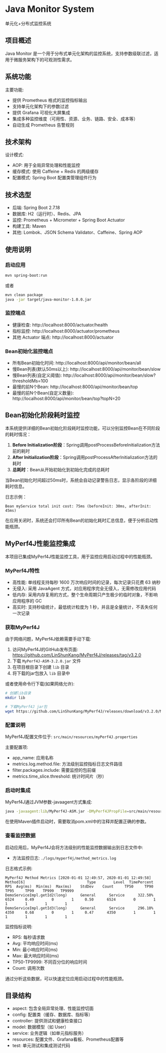 # Java Monitor System

单元化+分布式监控系统

## 项目概述

Java Monitor 是一个用于分布式单元化架构的监控系统，支持参数级联过滤，适用于微服务架构下的可观测性需求。

## 系统功能

主要功能:
- 提供 Prometheus 格式的监控指标输出
- 支持单元化架构下的参数过滤
- 提供 Grafana 可视化大屏集成
- 集成多种监控维度（可用性、资源、业务、链路、安全、成本等）
- 自动生成 Prometheus 告警规则

## 技术架构

设计模式:
- AOP: 用于全局异常处理和性能监控
- 缓存模式: 使用 Caffeine + Redis 的两级缓存
- 配置模式: Spring Boot 配置类管理组件行为

## 技术选型

- 后端: Spring Boot 2.7.18
- 数据库: H2（运行时）、Redis、JPA
- 监控: Prometheus + Micrometer + Spring Boot Actuator
- 构建工具: Maven
- 其他: Lombok、JSON Schema Validator、Caffeine、Spring AOP

## 使用说明

### 启动应用

```bash
mvn spring-boot:run
```

或者

```bash
mvn clean package
java -jar target/java-monitor-1.0.0.jar
```

### 监控端点

- 健康检查: http://localhost:8000/actuator/health
- 指标监控: http://localhost:8000/actuator/prometheus
- 其他 Actuator 端点: http://localhost:8000/actuator

### Bean初始化监控端点

- 所有Bean初始化时间: http://localhost:8000/api/monitor/bean/all
- 慢Bean列表(默认50ms以上): http://localhost:8000/api/monitor/bean/slow
- 慢Bean列表(自定义阈值): http://localhost:8000/api/monitor/bean/slow?thresholdMs=100
- 最慢的前N个Bean: http://localhost:8000/api/monitor/bean/top
- 最慢的前N个Bean(自定义数量): http://localhost:8000/api/monitor/bean/top?topN=20

## Bean初始化阶段耗时监控

本系统提供详细的Bean初始化阶段耗时监控功能，可以分别监控Bean在不同阶段的耗时情况：

1. **Before Initialization阶段**：Spring调用postProcessBeforeInitialization方法前的耗时
2. **After Initialization阶段**：Spring调用postProcessAfterInitialization方法的耗时
3. **总耗时**：Bean从开始初始化到初始化完成的总耗时

当Bean初始化时间超过50ms时，系统会自动记录警告日志，显示各阶段的详细耗时信息。

日志示例：
```
Bean myService total init cost: 75ms (beforeInit: 30ms, afterInit: 45ms)
```

在应用关闭时，系统还会打印所有Bean的初始化耗时汇总信息，便于分析启动性能瓶颈。

## MyPerf4J性能监控集成

本项目已集成MyPerf4J性能监控工具，用于监控应用启动过程中的性能瓶颈。

### MyPerf4J特性

- 高性能: 单线程支持每秒 1600 万次响应时间的记录，每次记录只花费 63 纳秒
- 无侵入: 采用 JavaAgent 方式，对应用程序完全无侵入，无需修改应用代码
- 低内存: 采用内存复用的方式，整个生命周期只产生极少的临时对象，不影响应用程序的 GC
- 高实时: 支持秒级统计，最低统计粒度为 1 秒，并且是全量统计，不丢失任何一次记录

### 获取MyPerf4J

由于网络问题，MyPerf4J依赖需要手动下载:

1. 访问MyPerf4J的GitHub发布页面: https://github.com/LinShunKang/MyPerf4J/releases/tag/v3.2.0
2. 下载 `MyPerf4J-ASM-3.2.0.jar` 文件
3. 在项目根目录下创建 `lib` 目录
4. 将下载的jar包放入 `lib` 目录中

或者使用命令行下载(如果网络允许):

```bash
# 创建lib目录
mkdir lib

# 下载MyPerf4J jar包
wget https://github.com/LinShunKang/MyPerf4J/releases/download/v3.2.0/MyPerf4J-ASM-3.2.0.jar -O lib/MyPerf4J-ASM.jar
```

### 配置说明

MyPerf4J配置文件位于: `src/main/resources/myPerf4J.properties`

主要配置项:
- app_name: 应用名称
- metrics.log.method.file: 方法级别监控指标日志文件路径
- filter.packages.include: 需要监控的包前缀
- metrics.time_slice.threshold: 统计时间片（秒）

### 启动时集成

MyPerf4J通过JVM参数-javaagent方式集成:

```bash
java -javaagent:lib/MyPerf4J-ASM.jar -DMyPerf4JPropFile=src/main/resources/myPerf4J.properties -jar target/java-monitor-1.0.0.jar
```

在使用Maven插件启动时，需要取消pom.xml中的注释并配置正确的参数。

### 查看监控数据

启动应用后，MyPerf4J会将方法级别的性能监控数据输出到日志文件中:

- 方法监控日志: `./logs/myperf4j/method_metrics.log`

日志格式示例:
```
MyPerf4J Method Metrics [2020-01-01 12:49:57, 2020-01-01 12:49:58]
Method[6]                            Type        Level  TimePercent      RPS  Avg(ms)  Min(ms)  Max(ms)    StdDev    Count     TP50     TP90     TP95     TP99    TP999   TP9999
DemoServiceImpl.getId2(long)      General      Service      322.50%     6524     0.49        0        1     0.50      6524        0        1        1        1        1        1
DemoServiceImpl.getId3(long)      General      Service      296.10%     4350     0.68        0        1     0.47      4350        1        1        1        1        1        1
```

监控指标说明:
- RPS: 每秒请求数
- Avg: 平均响应时间(ms)
- Min: 最小响应时间(ms)
- Max: 最大响应时间(ms)
- TP50-TP9999: 不同百分位的响应时间
- Count: 调用次数

通过分析这些数据，可以快速定位应用启动过程中的性能瓶颈。

## 目录结构

- aspect: 包含全局异常处理、性能监控切面
- config: 配置类（缓存、数据库、指标等）
- controller: 提供测试和健康检查接口
- model: 数据模型（如 User）
- service: 业务逻辑（如单元指标服务）
- resources: 配置文件、Grafana看板、Prometheus配置等
- test: 单元测试和集成测试代码